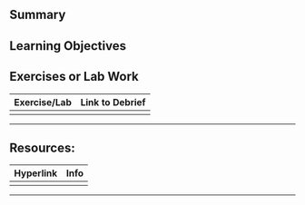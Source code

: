 ## Summary


## Learning Objectives


## Exercises or Lab Work

| Exercise/Lab | Link to Debrief |
| ------------ | --------------- |
|              |                 |
***
## Resources:

| Hyperlink | Info |
| --------- | ---- |
|           |      |

[^1]: 

***
